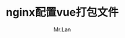 --- 
title: nginx配置vue打包文件
date: 
author: 'Mr.Lan'
sidebar: 'auto'
categories: 
 - 服务器
 - 前端
tags: 
 - debian
 - linux
 - 指令
 - nginx
publish: false
# autoGroup-2: 
# autoPrev: 
---